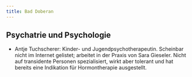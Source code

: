 ```yaml
---
title: Bad Doberan
---
```

## Psychatrie und Psychologie
* Antje Tuchscherer: Kinder- und Jugendpsychotherapeutin. Scheinbar nicht im Internet gelistet; arbeitet in der Praxis von Sara Gieseler. Nicht auf transidente Personen spezialisiert, wirkt aber tolerant und hat bereits eine Indikation für Hormontherapie ausgestellt.

